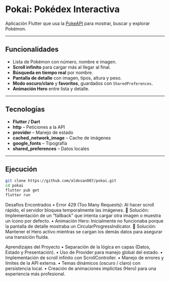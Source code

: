 # Pokai: Pokédex Interactiva

Aplicación Flutter que usa la [PokeAPI](https://pokeapi.co/) para mostrar, buscar y explorar Pokémon.

---

## Funcionalidades
- Lista de Pokémon con número, nombre e imagen.  
- **Scroll infinito** para cargar más al llegar al final.  
- **Búsqueda en tiempo real** por nombre.  
- **Pantalla de detalle** con imagen, tipos, altura y peso.  
- **Modo oscuro/claro** y **favoritos**, guardados con `SharedPreferences`.  
- **Animación Hero** entre lista y detalle.  

---

## Tecnologías
- **Flutter / Dart**  
- **http** – Peticiones a la API  
- **provider** – Manejo de estado  
- **cached_network_image** – Cache de imágenes  
- **google_fonts** – Tipografía  
- **shared_preferences** – Datos locales  

---

## Ejecución
```bash
git clone https://github.com/aldosan007/pokai.git
cd pokai
flutter pub get
flutter run
```


Desafíos Encontrados
•	Error 429 (Too Many Requests): Al hacer scroll rápido, el servidor bloquea temporalmente las imágenes.
🔹 Solución: Implementación de un “fallback” que intenta cargar otra imagen o muestra un ícono por defecto.
•	Animación Hero: Inicialmente no funcionaba porque la pantalla de detalle mostraba un CircularProgressIndicator.
🔹 Solución: Mantener el Hero activo mientras se cargan los demás datos para asegurar una transición fluida.

Aprendizajes del Proyecto
•	Separación de la lógica en capas (Datos, Estado y Presentación).
•	Uso de Provider para manejo global del estado.
•	Implementación de scroll infinito con ScrollController.
•	Manejo de errores y límites de la API externa.
•	Temas dinámicos (oscuro / claro) con persistencia local.
•	Creación de animaciones implícitas (Hero) para una experiencia más profesional.


